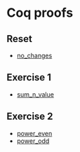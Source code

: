 # Coq proofs

## Reset

- [no_changes](./oracle/reset-1.session/interactive/lemma_no_changes.v#L569)

## Exercise 1

- [sum_n_value](./oracle/ex-1-sum-N-first-ints-answer.session/interactive/lemma_sum_n_value.v#L102)

## Exercise 2

- [power_even](./oracle/ex-3-fpower-answer.session/interactive/lemma_power_even.v#L119)
- [power_odd](./oracle/ex-3-fpower-answer.session/interactive/lemma_power_odd.v#L109)
